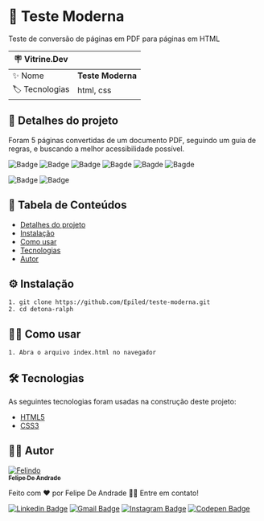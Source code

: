 # 📖 Teste Moderna

Teste de conversão de páginas em PDF para páginas em HTML

| :placard: Vitrine.Dev |     |
| -------------  | --- |
| :sparkles: Nome        | **Teste Moderna**
| :label: Tecnologias | html, css

<h2 id="detalhes-do-projeto"> 📃 Detalhes do projeto </h2>

Foram 5 páginas convertidas de um documento PDF, seguindo um guia de regras, e buscando a melhor acessibilidade possível.

![Badge](https://img.shields.io/github/last-commit/Epiled/teste-moderna?style=for-the-badge)
![Badge](https://img.shields.io/github/languages/code-size/Epiled/teste-moderna?style=for-the-badge)
![Badge](https://img.shields.io/github/languages/count/Epiled/teste-moderna?style=for-the-badge)
![Bagde](https://img.shields.io/badge/repo%20status-Beta-cyan?style=for-the-badge)
![Bagde](https://img.shields.io/github/v/release/Epiled/teste-moderna?style=for-the-badge)
![Bagde](https://img.shields.io/github/license/Epiled/teste-moderna?style=for-the-badge)

![Badge](https://img.shields.io/badge/-HTML5-E34F26?style=for-the-badge&logo=html5&logoColor=white)
![Badge](https://img.shields.io/badge/-CSS3-1572B6?style=for-the-badge&logo=css3&logoColor=white)

<h2> 📑 Tabela de Conteúdos </h2>

<!--ts-->
   * [Detalhes do projeto](#detalhes-do-projeto)
   * [Instalação](#instalacao)
   * [Como usar](#como-usar)
   * [Tecnologias](#tecnologias)
   * [Autor](#autor)
<!--te-->

<h2 id="instalacao"> ⚙ Instalação </h2>

```
1. git clone https://github.com/Epiled/teste-moderna.git
2. cd detona-ralph
```

<h2 id="como-usar"> 👩‍🏫 Como usar </h2>

```
1. Abra o arquivo index.html no navegador
```

<h2 id="tecnologias"> 🛠 Tecnologias </h2>

As seguintes tecnologias foram usadas na construção deste projeto:

<ul>
  <li><a href="https://www.w3schools.com/html/default.asp" target="_blank">HTML5</a></li>
  <li><a href="https://www.w3schools.com/css/default.asp" target="_blank">CSS3</a></li>
</ul>

<h2 id="autor"> 👨‍💻 Autor </h2>

<a href="https://github.com/Epiled">

![Felindo](https://user-images.githubusercontent.com/55258483/178338085-2cea8bf2-6d0c-409a-9d0e-23359b7d303e.png)
 <br />
 <sub><b>Felipe De Andrade</b></sub></a>

Feito com ❤️ por Felipe De Andrade 👋🏽 Entre em contato!

[![Linkedin Badge](https://img.shields.io/badge/-Felipe-blue?style=flat-square&logo=Linkedin&logoColor=white&link=https://www.linkedin.com/in/fademendonca/)](https://www.linkedin.com/in/fademendonca/)
[![Gmail Badge](https://img.shields.io/badge/-felipe.deam98@gmail.com-c14438?style=flat-square&logo=Gmail&logoColor=white&link=mailto:felipe.deam98@gmail.com)](mailto:felipe.deam98@gmail.com)
[![Instagram Badge](https://img.shields.io/badge/-Instagram-e4405f?style=flat-square&logo=Instagram&logoColor=white&link=https://www.instagram.com/felipe.deam/)](https://www.instagram.com/felipe.deam/)
[![Codepen Badge](https://img.shields.io/badge/-Codepen-000000?style=flat-square&logo=Codepen&logoColor=white&link=https://codepen.io/epiled)](https://codepen.io/epiled)
